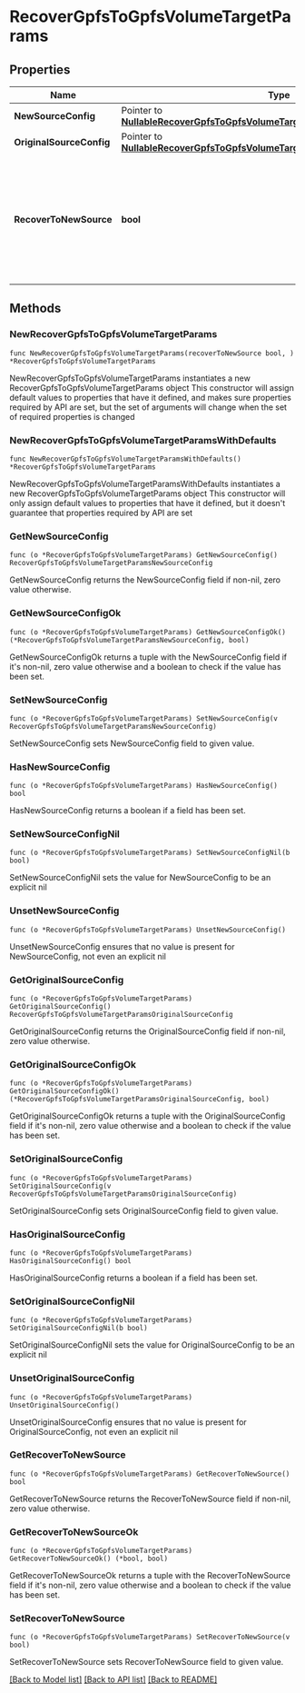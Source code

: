 # RecoverGpfsToGpfsVolumeTargetParams

## Properties

Name | Type | Description | Notes
------------ | ------------- | ------------- | -------------
**NewSourceConfig** | Pointer to [**NullableRecoverGpfsToGpfsVolumeTargetParamsNewSourceConfig**](RecoverGpfsToGpfsVolumeTargetParamsNewSourceConfig.md) |  | [optional] 
**OriginalSourceConfig** | Pointer to [**NullableRecoverGpfsToGpfsVolumeTargetParamsOriginalSourceConfig**](RecoverGpfsToGpfsVolumeTargetParamsOriginalSourceConfig.md) |  | [optional] 
**RecoverToNewSource** | **bool** | Specifies the parameter whether the recovery should be performed to a new or the original GPFS target. | 

## Methods

### NewRecoverGpfsToGpfsVolumeTargetParams

`func NewRecoverGpfsToGpfsVolumeTargetParams(recoverToNewSource bool, ) *RecoverGpfsToGpfsVolumeTargetParams`

NewRecoverGpfsToGpfsVolumeTargetParams instantiates a new RecoverGpfsToGpfsVolumeTargetParams object
This constructor will assign default values to properties that have it defined,
and makes sure properties required by API are set, but the set of arguments
will change when the set of required properties is changed

### NewRecoverGpfsToGpfsVolumeTargetParamsWithDefaults

`func NewRecoverGpfsToGpfsVolumeTargetParamsWithDefaults() *RecoverGpfsToGpfsVolumeTargetParams`

NewRecoverGpfsToGpfsVolumeTargetParamsWithDefaults instantiates a new RecoverGpfsToGpfsVolumeTargetParams object
This constructor will only assign default values to properties that have it defined,
but it doesn't guarantee that properties required by API are set

### GetNewSourceConfig

`func (o *RecoverGpfsToGpfsVolumeTargetParams) GetNewSourceConfig() RecoverGpfsToGpfsVolumeTargetParamsNewSourceConfig`

GetNewSourceConfig returns the NewSourceConfig field if non-nil, zero value otherwise.

### GetNewSourceConfigOk

`func (o *RecoverGpfsToGpfsVolumeTargetParams) GetNewSourceConfigOk() (*RecoverGpfsToGpfsVolumeTargetParamsNewSourceConfig, bool)`

GetNewSourceConfigOk returns a tuple with the NewSourceConfig field if it's non-nil, zero value otherwise
and a boolean to check if the value has been set.

### SetNewSourceConfig

`func (o *RecoverGpfsToGpfsVolumeTargetParams) SetNewSourceConfig(v RecoverGpfsToGpfsVolumeTargetParamsNewSourceConfig)`

SetNewSourceConfig sets NewSourceConfig field to given value.

### HasNewSourceConfig

`func (o *RecoverGpfsToGpfsVolumeTargetParams) HasNewSourceConfig() bool`

HasNewSourceConfig returns a boolean if a field has been set.

### SetNewSourceConfigNil

`func (o *RecoverGpfsToGpfsVolumeTargetParams) SetNewSourceConfigNil(b bool)`

 SetNewSourceConfigNil sets the value for NewSourceConfig to be an explicit nil

### UnsetNewSourceConfig
`func (o *RecoverGpfsToGpfsVolumeTargetParams) UnsetNewSourceConfig()`

UnsetNewSourceConfig ensures that no value is present for NewSourceConfig, not even an explicit nil
### GetOriginalSourceConfig

`func (o *RecoverGpfsToGpfsVolumeTargetParams) GetOriginalSourceConfig() RecoverGpfsToGpfsVolumeTargetParamsOriginalSourceConfig`

GetOriginalSourceConfig returns the OriginalSourceConfig field if non-nil, zero value otherwise.

### GetOriginalSourceConfigOk

`func (o *RecoverGpfsToGpfsVolumeTargetParams) GetOriginalSourceConfigOk() (*RecoverGpfsToGpfsVolumeTargetParamsOriginalSourceConfig, bool)`

GetOriginalSourceConfigOk returns a tuple with the OriginalSourceConfig field if it's non-nil, zero value otherwise
and a boolean to check if the value has been set.

### SetOriginalSourceConfig

`func (o *RecoverGpfsToGpfsVolumeTargetParams) SetOriginalSourceConfig(v RecoverGpfsToGpfsVolumeTargetParamsOriginalSourceConfig)`

SetOriginalSourceConfig sets OriginalSourceConfig field to given value.

### HasOriginalSourceConfig

`func (o *RecoverGpfsToGpfsVolumeTargetParams) HasOriginalSourceConfig() bool`

HasOriginalSourceConfig returns a boolean if a field has been set.

### SetOriginalSourceConfigNil

`func (o *RecoverGpfsToGpfsVolumeTargetParams) SetOriginalSourceConfigNil(b bool)`

 SetOriginalSourceConfigNil sets the value for OriginalSourceConfig to be an explicit nil

### UnsetOriginalSourceConfig
`func (o *RecoverGpfsToGpfsVolumeTargetParams) UnsetOriginalSourceConfig()`

UnsetOriginalSourceConfig ensures that no value is present for OriginalSourceConfig, not even an explicit nil
### GetRecoverToNewSource

`func (o *RecoverGpfsToGpfsVolumeTargetParams) GetRecoverToNewSource() bool`

GetRecoverToNewSource returns the RecoverToNewSource field if non-nil, zero value otherwise.

### GetRecoverToNewSourceOk

`func (o *RecoverGpfsToGpfsVolumeTargetParams) GetRecoverToNewSourceOk() (*bool, bool)`

GetRecoverToNewSourceOk returns a tuple with the RecoverToNewSource field if it's non-nil, zero value otherwise
and a boolean to check if the value has been set.

### SetRecoverToNewSource

`func (o *RecoverGpfsToGpfsVolumeTargetParams) SetRecoverToNewSource(v bool)`

SetRecoverToNewSource sets RecoverToNewSource field to given value.



[[Back to Model list]](../README.md#documentation-for-models) [[Back to API list]](../README.md#documentation-for-api-endpoints) [[Back to README]](../README.md)


